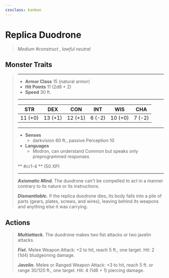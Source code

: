 ```yaml
---
cssclass: kanban
---
```


# Replica Duodrone
>*Medium #construct , lawful neutral*
## Monster Traits
>___
>- **Armor Class** 15 (natural armor)
>- **Hit Points** 11 (2d8 + 2)
>- **Speed** 30 ft.
>___
>|STR|DEX|CON|INT|WIS|CHA|
>|:---:|:---:|:---:|:---:|:---:|:---:|
>|11 (+0)|13 (+1)|12 (+1)|6 (-2)|10 (+0)|7 (-2)|
>___
>- **Senses**
>	 - darkvision 60 ft., passive Perception 10
>- **Languages**
>	 - Modron, can understand Common but speaks only preprogrammed responses
>
> ** #cr1-4 ** (50 XP)
>___
>***Axiomatic Mind.*** The duodrone can't be compelled to act in a manner contrary to its nature or its instructions.  
>
>***Dismantlable.*** If the replica duodrone dies, its body falls into a pile of parts (gears, plates, screws, and wires), leaving behind its weapons and anything else it was carrying.  
>
## Actions
>***Multiattack.*** The duodrone makes two fist attacks or two javelin attacks.  
>
>***Fist.*** Melee Weapon Attack: +2 to hit, reach 5 ft., one target. Hit: 2 (1d4) bludgeoning damage.  
>
>***Javelin.*** Melee  or Ranged Weapon Attack: +3 to hit, reach 5 ft. or range 30/120 ft., one target. Hit: 4 (1d6 + 1) piercing damage.